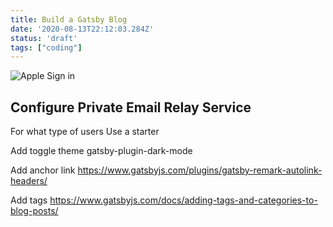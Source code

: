 ```yaml
---
title: Build a Gatsby Blog
date: '2020-08-13T22:12:03.284Z'
status: 'draft'
tags: ["coding"]
---
```


![Apple Sign in](./title.jpg)

## Configure Private Email Relay Service

For what type of users
Use a starter

Add toggle theme
gatsby-plugin-dark-mode

Add anchor link
https://www.gatsbyjs.com/plugins/gatsby-remark-autolink-headers/

Add tags
https://www.gatsbyjs.com/docs/adding-tags-and-categories-to-blog-posts/
